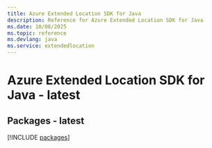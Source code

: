 ```yaml
---
title: Azure Extended Location SDK for Java
description: Reference for Azure Extended Location SDK for Java
ms.date: 10/08/2025
ms.topic: reference
ms.devlang: java
ms.service: extendedlocation
---
```

# Azure Extended Location SDK for Java - latest
## Packages - latest
[!INCLUDE [packages](extended-location-index.md)]